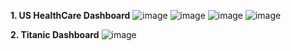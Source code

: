 **1. US HealthCare Dashboard**
![image](https://github.com/Alfaz4U/Power-bi/assets/149190672/3d57965b-f08e-4bc7-80f8-4491d871bb6e)
![image](https://github.com/Alfaz4U/Power-bi/assets/149190672/bea8c22a-9a45-4c3e-9e0a-ee3518836ec4)
![image](https://github.com/Alfaz4U/Power-bi/assets/149190672/c0732027-bbf2-44ef-8123-40ca7475bee7)
![image](https://github.com/Alfaz4U/Power-bi/assets/149190672/627137c7-15d9-486e-824d-6d7760523759)

**2. Titanic Dashboard**
![image](https://github.com/Alfaz4U/Power-bi/assets/149190672/38d3fc41-54d5-498b-831e-2c41473d94be)

